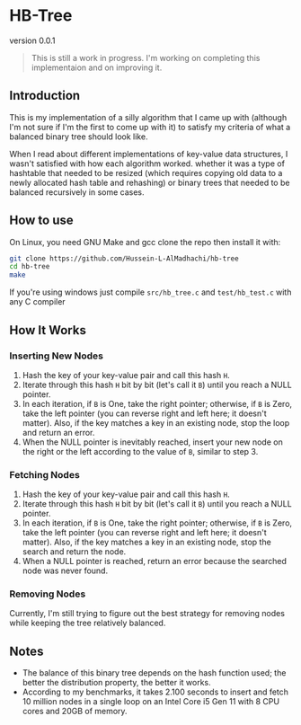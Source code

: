 # HB-Tree

version 0.0.1
> This is still a work in progress. I'm working on completing this implementaion and on improving it.

## Introduction

This is my implementation of a silly algorithm that I came up with (although I'm not sure if I'm the first to come up with it) to satisfy my criteria of what a balanced binary tree should look like.

When I read about different implementations of key-value data structures, I wasn't satisfied with how each algorithm worked. whether it was a type of hashtable that needed to be resized (which requires copying old data to a newly allocated hash table and rehashing) or binary trees that needed to be balanced recursively in some cases.

## How to use

On Linux, you need GNU Make and gcc
clone the repo then install it with:  

```bash
git clone https://github.com/Hussein-L-AlMadhachi/hb-tree
cd hb-tree
make
```

If you're using windows just compile `src/hb_tree.c` and `test/hb_test.c` with any C compiler


## How It Works

### Inserting New Nodes

1. Hash the key of your key-value pair and call this hash `H`.
2. Iterate through this hash `H` bit by bit (let's call it `B`) until you reach a NULL pointer.
3. In each iteration, if `B` is One, take the right pointer; otherwise, if `B` is Zero, take the left pointer (you can reverse right and left here; it doesn't matter). Also, if the key matches a key in an existing node, stop the loop and return an error.
4. When the NULL pointer is inevitably reached, insert your new node on the right or the left according to the value of `B`, similar to step 3.

### Fetching Nodes

1. Hash the key of your key-value pair and call this hash `H`.
2. Iterate through this hash `H` bit by bit (let's call it `B`) until you reach a NULL pointer.
3. In each iteration, if `B` is One, take the right pointer; otherwise, if `B` is Zero, take the left pointer (you can reverse right and left here; it doesn't matter). Also, if the key matches a key in an existing node, stop the search and return the node.
4. When a NULL pointer is reached, return an error because the searched node was never found.

### Removing Nodes

Currently, I'm still trying to figure out the best strategy for removing nodes while keeping the tree relatively balanced.

## Notes

* The balance of this binary tree depends on the hash function used; the better the distribution property, the better it works.
* According to my benchmarks, it takes 2.100 seconds to insert and fetch 10 million nodes in a single loop on an Intel Core i5 Gen 11 with 8 CPU cores and 20GB of memory.
